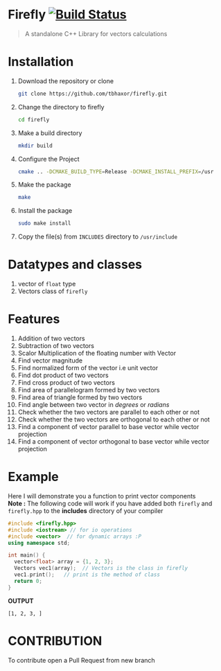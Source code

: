 <br>

# Firefly [![Build Status](https://travis-ci.org/tbhaxor/firefly.svg?branch=master)](https://travis-ci.org/tbhaxor/firefly)

> A standalone C++ Library for vectors calculations

# Installation

1. Download the repository or clone
   ```sh
   git clone https://github.com/tbhaxor/firefly.git
   ```
2. Change the directory to firefly
   ```sh
   cd firefly
   ```
3. Make a build directory
   ```sh
   mkdir build
   ```
4. Configure the Project
   ```sh
   cmake .. -DCMAKE_BUILD_TYPE=Release -DCMAKE_INSTALL_PREFIX=/usr
   ```
5. Make the package
   ```sh
   make
   ```
6. Install the package
   ```sh
   sudo make install
   ```
7. Copy the file(s) from `INCLUDES` directory to `/usr/include`

# Datatypes and classes

1. vector of `float` type
2. Vectors class of `firefly`

# Features

1. Addition of two vectors
2. Subtraction of two vectors
3. Scalor Multiplication of the floating number with Vector
4. Find vector magnitude
5. Find normalized form of the vector i.e unit vector
6. Find dot product of two vectors
7. Find cross product of two vectors
8. Find area of parallelogram formed by two vectors
9. Find area of triangle formed by two vectors
10. Find angle between two vector in _degrees_ or _radians_
11. Check whether the two vectors are parallel to each other or not
12. Check whether the two vectors are orthogonal to each other or not
13. Find a component of vector parallel to base vector while vector projection
14. Find a component of vector orthogonal to base vector while vector projection

# Example

Here I will demonstrate you a function to print vector components <br>
**Note :** The following code will work if you have added both `firefly` and `firefly.hpp` to the **includes** directory of your compiler

```cpp
#include <firefly.hpp>
#include <iostream> // for io operations
#include <vector>  // for dynamic arrays :P
using namespace std;

int main() {
  vector<float> array = {1, 2, 3};
  Vectors vec1(array);  // Vectors is the class in firefly
  vec1.print();   // print is the method of class
  return 0;
}
```

**OUTPUT**

```
[1, 2, 3, ]
```

# CONTRIBUTION

To contribute open a Pull Request from new branch
